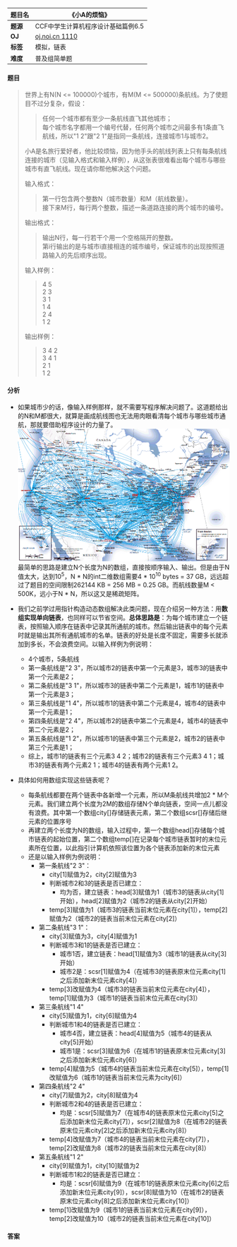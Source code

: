 |题目名|《小A的烦恼》|  
|---|---|  
|**题源**|CCF中学生计算机程序设计基础篇例6.5|  
|**OJ**|[oj.noi.cn 1110](http://oj.noi.cn/oj/#main/show/1110)|  
|**标签**|模拟，链表|  
|**难度**|普及组简单题|  

#### 题目  

> 世界上有N(N <= 100000)个城市，有M(M <= 500000)条航线。为了使题目不过分复杂，假设：  
>> 任何一个城市都有至少一条航线直飞其他城市；  
>> 每个城市名字都用一个编号代替，任何两个城市之间最多有1条直飞航线，所以"1 2"跟"2 1"是指同一条航线，连接城市1与城市2。  
> 
> 小A是名旅行爱好者，他比较烦恼，因为他手头的航线列表上只有每条航线连接的城市（见输入格式和输入样例），从这张表很难看出每个城市与哪些城市有直飞航线。现在请你帮他解决这个问题。
> 
> 输入格式：  
>> 第一行包含两个整数N（城市数量）和M（航线数量）。  
>> 接下来M行，每行两个整数，描述一条道路连接的两个城市的编号。
>
> 输出格式：  
>> 输出N行，每一行若干个用一个空格隔开的整数。  
>> 第i行输出的是与城市i直接相连的城市编号，保证城市的出现按照道路输入的先后顺序出现。  
>
> 输入样例：  
>> 4 5  
>> 2 3  
>> 3 1  
>> 1 4  
>> 2 4  
>> 1 2  
>> 
> 输出样例：  
>> 3 4 2  
>> 3 4 1  
>> 2 1  
>> 1 2  

#### 分析  

* 如果城市少的话，像输入样例那样，就不需要写程序解决问题了。这道题给出的N和M都很大，就算是画成航线图也无法用肉眼看清每个城市与哪些城市通航，那就要借助程序设计的力量了。  
![](/diagrams/oj.noi.cn%201110%20小A的烦恼2.gif)  
最简单的思路是建立N个长度为N的数组，直接按顺序输入、输出。但是由于N值太大，达到10<sup>5</sup>，N * N的int二维数组需要4 * 10<sup>10</sup> bytes = 37 GB，远远超过了题目的空间限制262144 KB = 256 MB = 0.25 GB。而航线数量M < 500K，远小于N * N，所以这又是稀疏矩阵。  

* 我们之前学过用指针构造动态数组解决此类问题，现在介绍另一种方法：用**数组实现单向链表**，也同样可以节省空间。**总体思路是**：为每个城市建立一个链表，按照输入顺序在链表中记录其所通航的城市。然后输出链表中的每个元素时就是输出其所有通航城市的名单。链表的好处是长度不固定，需要多长就添加到多长，不会浪费空间。以输入样例为例说明：  
	* 4个城市，5条航线  
	* 第一条航线是"2 3"，所以城市2的链表中第一个元素是3，城市3的链表中第一个元素是2；  
	* 第二条航线是"3 1"，所以城市3的链表中第二个元素是1，城市1的链表中第一个元素是3；  
	* 第三条航线是"1 4"，所以城市1的链表中第二个元素是4，城市4的链表中第一个元素是1；  
	* 第四条航线是"2 4"，所以城市2的链表中第二个元素是4，城市4的链表中第二个元素是2；  
	* 第五条航线是"1 2"，所以城市1的链表中第三个元素是2，城市2的链表中第三个元素是1；  
	* 综上，城市1的链表有三个元素3 4 2；城市2的链表有三个元素3 4 1；城市3的链表有两个元素2 1；城市4的链表有两个元素1 2。  

* 具体如何用数组实现这些链表呢？  
	* 每条航线都要在两个链表中各新增一个元素，所以M条航线共增加2 * M个元素。我们建立两个长度为2M的数组存储N个单向链表，空间一点儿都没有浪费。其中第一个数组city[]存储链表元素，第二个数组scsr[]存储后继元素的位置序号  
	* 再建立两个长度为N的数组，输入过程中，第一个数组head[]存储每个城市链表的起始位置，第二个数组temp[]在记录每个城市链表暂时的末位元素所在位置，以此指引计算机依照该位置为各个链表添加新的末位元素  
	* 还是以输入样例为例说明：  
		* 第一条航线"2 3"：
			* city[1]赋值为2，city[2]赋值为3
			* 判断城市2和3的链表是否已建立：  
				* 均为否，建立链表：head[3]赋值为1（城市3的链表从city[1]开始），head[2]赋值为2（城市2的链表从city[2]开始）
			* temp[3]赋值为1（城市3的链表当前末位元素在city[1]），temp[2]赋值为2（城市2的链表当前末位元素在city[2]）  
		* 第二条航线"3 1"：
			* city[3]赋值为3，city[4]赋值为1  
			* 判断城市3和1的链表是否已建立：  
				* 城市1否，建立链表：head[1]赋值为3（城市1的链表从city[3]开始）  
				* 城市2是：scsr[1]赋值为4（在城市3的链表原末位元素city[1]之后添加新末位元素city[4]）  
			* temp[3]改赋值为4（城市3的链表当前末位元素在city[4]），temp[1]赋值为3（城市1的链表当前末位元素在city[3]）  
		* 第三条航线"1 4"  
			* city[5]赋值为1，city[6]赋值为4  
			* 判断城市1和4的链表是否已建立：  
				* 城市4否，建立链表：head[4]赋值为5（城市4的链表从city[5]开始）  
				* 城市1是：scsr[3]赋值为6（在城市1的链表原末位元素city[3]之后添加新末位元素city[6]）
			* temp[4]赋值为5（城市4的链表当前末位元素在city[5]），temp[1]改赋值为6（城市1的链表当前末位元素为city[6]）  
		* 第四条航线"2 4"  
			* city[7]赋值为2，city[8]赋值为4  
			* 判断城市2和4的链表是否已建立：  
				* 均是：scsr[5]赋值为7（在城市4的链表原末位元素city[5]之后添加新末位元素city[7]），scsr[2]赋值为8（在城市2的链表原末位元素city[2]之后添加新末位元素city[8]）  
			* temp[4]改赋值为7（城市4的链表当前末位元素在city[7]），temp[2]改赋值为8（城市2的链表当前末位元素在city[8]）  
		* 第五条航线"1 2"  
			* city[9]赋值为1，city[10]赋值为2  
			* 判断城市1和2的链表是否已建立：  
				* 均是：scsr[6]赋值为9（在城市1的链表原末位元素city[6]之后添加新末位元素city[9]），scsr[8]赋值为10（在城市2的链表原末位元素city[8]之后添加新末位元素city[10]）  
			* temp[1]改赋值为9（城市1的链表当前末位元素在city[9]），temp[2]改赋值为10（城市2的链表当前末位元素在city[10]）  

#### 答案  

